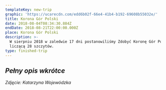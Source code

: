 ```yaml
---
templateKey: new-trip
graphic: 'https://ucarecdn.com/edd6b02f-66e4-41b4-b192-69608b55032e/'
title: Korona Gór Polski
date: 2018-08-04T08:34:30.884Z
endDate: 2018-08-21T22:00:00.000Z
place: Korona Gór Polski
description: >-
  W sierpniu 2018 w zaledwie 17 dni postanowiliśmy Zdobyć Koronę Gór Polski
  liczącą 28 szczytów. 
type: finished-trip
---
```

## **_Pełny opis wkrótce_**

_Zdjęcie: Katarzyna Wojewódzka_
